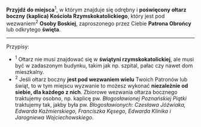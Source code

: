 **Przyjdź do miejsca**<sup>1</sup>, w którym znajduje się odrębny i **poświęcony ołtarz boczny (kaplica) Kościoła Rzymskokatolickiego**, który jest pod wezwaniem<sup>2</sup> **Osoby Boskiej**, zaproszonego przez Ciebie **Patrona Obrońcy** lub odkrytego **święta**.

---
Przypisy:

- <sup>1</sup> Ołtarz nie musi znajdować się w **świątyni rzymskokatolickiej**, ale musi być w zadaszonym budynku, takim jak np. szpital, pałac czy nawet dom mieszkalny.
- <sup>2</sup> Jeśli ołtarz boczny **jest pod wezwaniem wielu** Twoich Patronów lub świąt, to w tym miejscu wyzwanie to możesz wykonać **niezależnie od siebie, dla każdego z nich**. Zbiorowe wezwania ołtarza bocznego traktujemy osobno, np. kaplicę pw. _Błogosławionej Poznańskiej Piątki_ traktujemy tak, jakby była pw. _Błogosławionych: Czesława Jóźwiaka, Edwarda Kaźmierskiego, Franciszka Kęsego, Edwarda Klinika i Jarogniewa Wojciechowskiego_.
